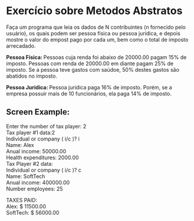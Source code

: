 <h1>Exercício sobre Metodos Abstratos</h1>
    <p>Faça um programa que leia os dados de N contribuintes (n fornecido pelo usuário), os quais podem ser pessoa física ou pessoa juridica, e depois mostre o valor do empost pago por cada um, bem como o total de imposto arrecadado.</p>
    <p><b>Pessoa Física: </b>Pessoas cuja renda foi abaixo de 20000.00 pagam 15% de imposto. Pessoas com renda de 20000.00 em diante pagam 25% de imposto. Se a pessoa teve gastos com saúdoe, 50% destes gastos são abatidos no imposto.</p>
    <p><b>Pessoa Juridica: </b>Pessoa juridica paga 16% de imposto. Porém, se a empresa possuir mais de 10 funcionários, ela paga 14% de imposto.</p>
    <h2>Screen Example:</h2>
    <p>
        <p>
            Enter the number of tax player: 2<br /> 
            Tax player #1 data:2<br />
            Individual or company ( i/c )? i<br />
            Name: Alex<br />
            Anual income: 50000.00<br />
            Health expenditures: 2000.00<br />
            Tax Player #2 data:<br />
            Individual or company ( i/c )? c<br />
            Name: SoftTech<br />
            Anual income: 400000.00<br />
            Number employees: 25<br />
        </p>
        <p>
            TAXES PAID:<br />
            Alex: $ 11500.00<br />
            SoftTech: $ 56000.00
    </p>